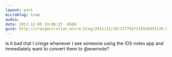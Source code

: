 ```yaml
---
layout: post
microblog: true
audio: 
date: 2012-12-09 19:06:27 -0500
guid: http://craigmcclellan.micro.blog/2012/12/10/t277927219320455170.html
---
```

Is it bad that I cringe whenever I see someone using the iOS notes app and immediately want to convert them to @evernote?
